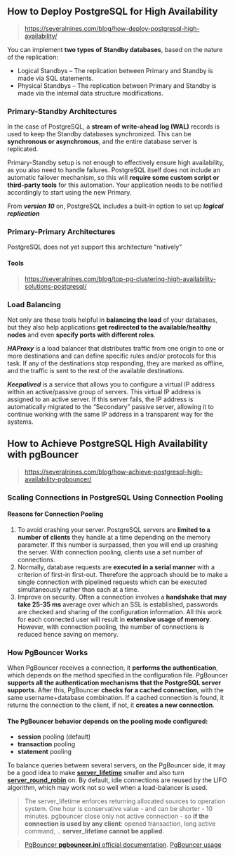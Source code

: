 ## How to Deploy PostgreSQL for High Availability
> https://severalnines.com/blog/how-deploy-postgresql-high-availability/

You can implement **two types of Standby databases**, based on the nature of the replication:
- Logical Standbys – The replication between Primary and Standby is made via SQL statements.
- Physical Standbys – The replication between Primary and Standby is made via the internal data structure modifications.

### Primary-Standby Architectures
In the case of PostgreSQL, a **stream of write-ahead log (WAL)** records is used to keep the Standby databases synchronized. This can be **synchronous or asynchronous**, and the entire database server is replicated.

Primary-Standby setup is not enough to effectively ensure high availability, as you also need to handle failures.
PostgreSQL itself does not include an automatic failover mechanism, so this will **require some custom script or third-party tools** for this automation.
Your application needs to be notified accordingly to start using the new Primary.

From ***version 10*** on, PostgreSQL includes a built-in option to set up ***logical replication***

### Primary-Primary Architectures
PostgreSQL does not yet support this architecture “natively”
#### Tools
> https://severalnines.com/blog/top-pg-clustering-high-availability-solutions-postgresql/

### Load Balancing
Not only are these tools helpful in **balancing the load** of your databases, but they also help applications **get redirected to the available/healthy nodes** and even **specify ports with different roles**.

***HAProxy*** is a load balancer that distributes traffic from one origin to one or more destinations and can define specific rules and/or protocols for this task. If any of the destinations stop responding, they are marked as offline, and the traffic is sent to the rest of the available destinations.

***Keepalived*** is a service that allows you to configure a virtual IP address within an active/passive group of servers. This virtual IP address is assigned to an active server. If this server fails, the IP address is automatically migrated to the “Secondary” passive server, allowing it to continue working with the same IP address in a transparent way for the systems.

## How to Achieve PostgreSQL High Availability with pgBouncer
> https://severalnines.com/blog/how-achieve-postgresql-high-availability-pgbouncer/

### Scaling Connections in PostgreSQL Using Connection Pooling

#### Reasons for Connection Pooling
1. To avoid crashing your server. PostgreSQL servers are **limited to a number of clients** they handle at a time depending on the memory parameter. If this number is surpassed, then you will end up crashing the server. With connection pooling, clients use a set number of connections.
2. Normally, database requests are **executed in a serial manner** with a criterion of first-in first-out. Therefore the approach should be to make a single connection with pipelined requests which can be executed simultaneously rather than each at a time.
3. Improve on security. Often a connection involves a **handshake that may take 25-35 ms** average over which an SSL is established, passwords are checked and sharing of the configuration information. All this work for each connected user will result in **extensive usage of memory**. However, with connection pooling, the number of connections is reduced hence saving on memory.

### How PgBouncer Works
When PgBouncer receives a connection, it **performs the authentication**, which depends on the method specified in the configuration file. PgBouncer **supports all the authentication mechanisms that the PostgreSQL server supports**. After this, PgBouncer **checks for a cached connection**, with the same username+database combination. If a cached connection is found, it returns the connection to the client, if not, it **creates a new connection**. 

#### The PgBouncer behavior depends on the pooling mode configured:
* **session** pooling (default)
* **transaction** pooling
* **statement** pooling

To balance queries between several servers, on the PgBouncer side, it may be a good idea to make [**server_lifetime**](https://dba.stackexchange.com/questions/172206/what-is-the-sense-to-use-server-lifetime-with-pgbouncer) smaller and also turn [**server_round_robin**](https://postgrespro.ru/docs/postgrespro/10/pgbouncer#PGBOUNCER-SERVER-ROUND-ROBIN) on. By default, idle connections are reused by the LIFO algorithm, which may work not so well when a load-balancer is used.
> The server_lifetime enforces returning allocated sources to operation system. One hour is conservative value - and can be shorter - 10 minutes. pgbouncer close only not active connection - so **if the connection is used by any client**: opened transaction, long active command, .. **server_lifetime cannot be applied**.

> [PgBouncer **pgbouncer.ini** official documentation](https://www.pgbouncer.org/config.html).
> [PgBouncer usage](https://www.pgbouncer.org/usage.html)


